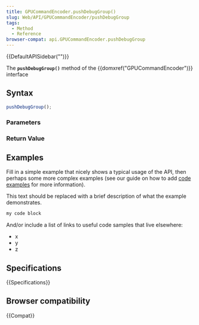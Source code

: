 ```yaml
---
title: GPUCommandEncoder.pushDebugGroup()
slug: Web/API/GPUCommandEncoder/pushDebugGroup
tags:
  - Method
  - Reference
browser-compat: api.GPUCommandEncoder.pushDebugGroup
---
```

{{DefaultAPISidebar("")}}

The **`pushDebugGroup()`** method of the {{domxref("GPUCommandEncoder")}} interface 

## Syntax

```js
pushDebugGroup();
```

### Parameters



### Return Value



## Examples

Fill in a simple example that nicely shows a typical usage of the API, then perhaps some more complex examples (see our guide on how to add [code examples](/en-US/docs/MDN/Contribute/Structures/Code_examples) for more information).

This text should be replaced with a brief description of what the example demonstrates.

```js
my code block
```

And/or include a list of links to useful code samples that live elsewhere:

*   x
*   y
*   z

## Specifications

{{Specifications}}

## Browser compatibility

{{Compat}}

